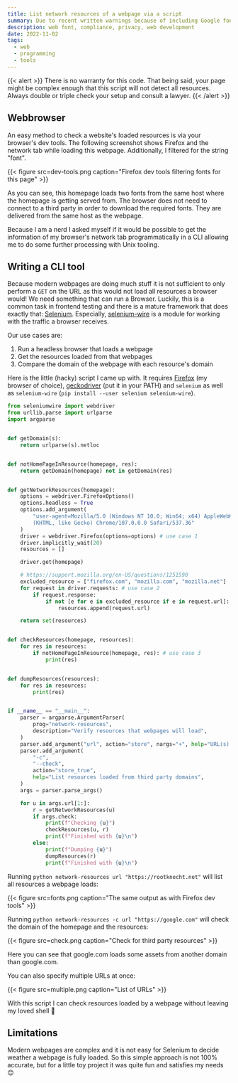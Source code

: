 ```yaml
---
title: List network resources of a webpage via a script
summary: Due to recent written warnings because of including Google fonts I wrote a little python script that checks the resources, like fonts, a webpage loads.
description: web font, compliance, privacy, web development
date: 2022-11-02
tags:
  - web
  - programming
  - tools
---
```


{{< alert >}}
There is no warranty for this code. That being said, your page might be complex enough that this script will not detect all resources. Always double or triple check your setup and consult a lawyer.
{{< /alert >}}

## Webbrowser

An easy method to check a website's loaded resources is via your browser's dev tools. The following screenshot shows Firefox and the network tab while loading this webpage. Additionally, I filtered for the string "font".

{{< figure src=dev-tools.png caption="Firefox dev tools filtering fonts for this page" >}}

As you can see, this homepage loads two fonts from the same host where the homepage is getting served from. The browser does not need to connect to a third party in order to download the required fonts. They are delivered from the same host as the webpage.

Because I am a nerd I asked myself if it would be possible to get the information of my browser's network tab programmatically in a CLI allowing me to do some further processing with Unix tooling.

## Writing a CLI tool

Because modern webpages are doing much stuff it is not sufficient to only perform a `GET` on the URL as this would not load all resources a browser would! We need something that can run a Browser. Luckily, this is a common task in frontend testing and there is a mature framework that does exactly that: [Selenium](https://www.selenium.dev/). Especially, [selenium-wire](https://pypi.org/project/selenium-wire/) is a module for working with the traffic a browser receives.

Our use cases are:

1. Run a headless browser that loads a webpage
2. Get the resources loaded from that webpages
3. Compare the domain of the webpage with each resource's domain

Here is the little (hacky) script I came up with. It requires [Firefox](https://www.mozilla.org/en-US/firefox/new/) (my browser of choice), [geckodriver](https://github.com/mozilla/geckodriver/releases/) (put it in your PATH) and `selenium` as well as `selenium-wire` (`pip install --user selenium selenium-wire`).

```python
from seleniumwire import webdriver
from urllib.parse import urlparse
import argparse


def getDomain(s):
    return urlparse(s).netloc


def notHomePageInResource(homepage, res):
    return getDomain(homepage) not in getDomain(res)


def getNetworkResources(homepage):
    options = webdriver.FirefoxOptions()
    options.headless = True
    options.add_argument(
        "user-agent=Mozilla/5.0 (Windows NT 10.0; Win64; x64) AppleWebKit/537.36 \
        (KHTML, like Gecko) Chrome/107.0.0.0 Safari/537.36"
    )
    driver = webdriver.Firefox(options=options) # use case 1
    driver.implicitly_wait(20)
    resources = []

    driver.get(homepage)

    # https://support.mozilla.org/en-US/questions/1251590
    excluded_resource = ["firefox.com", "mozilla.com", "mozilla.net"]
    for request in driver.requests: # use case 2
        if request.response:
            if not [e for e in excluded_resource if e in request.url]:
                resources.append(request.url)

    return set(resources)


def checkResources(homepage, resources):
    for res in resources:
        if notHomePageInResource(homepage, res): # use case 3
            print(res)


def dumpResources(resources):
    for res in resources:
        print(res)


if __name__ == "__main__":
    parser = argparse.ArgumentParser(
        prog="network-resources",
        description="Verify resources that webpages will load",
    )
    parser.add_argument("url", action="store", nargs="+", help="URL(s) to check")
    parser.add_argument(
        "-c",
        "--check",
        action="store_true",
        help="List resources loaded from third party domains",
    )
    args = parser.parse_args()

    for u in args.url[1:]:
        r = getNetworkResources(u)
        if args.check:
            print(f"Checking {u}")
            checkResources(u, r)
            print(f"Finished with {u}\n")
        else:
            print(f"Dumping {u}")
            dumpResources(r)
            print(f"Finished with {u}\n")
```

Running `python network-resources url "https://rootknecht.net"` will list all resources a webpage loads:

{{< figure src=fonts.png caption="The same output as with Firefox dev tools" >}}

Running `python network-resources -c url "https://google.com"` will check the domain of the homepage and the resources:

{{< figure src=check.png caption="Check for third party resources" >}}

Here you can see that google.com loads some assets from another domain than google.com.

You can also specify multiple URLs at once:

{{< figure src=multiple.png caption="List of URLs" >}}

With this script I can check resources loaded by a webpage without leaving my loved shell 🚀

## Limitations

Modern webpages are complex and it is not easy for Selenium to decide weather a webpage is fully loaded. So this simple approach is not 100% accurate, but for a little toy project it was quite fun and satisfies my needs 😊
